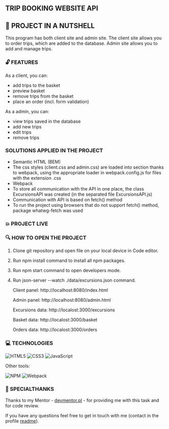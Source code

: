 
## TRIP BOOKING WEBSITE API

## :shell: PROJECT IN A NUTSHELL
 
This program has both client site and admin site. The client site allows you to order trips, which are added to the database. Admin site allows you to add and manage trips.

### :unlock: FEATURES 

As a client, you can:

* add trips to the basket
* preview basket
* remove trips from the basket
* place an order (incl. form validation)

As a admin, you can:

* view trips saved in the database
* add new trips
* edit trips
* remove trips

###  SOLUTIONS APPLIED IN THE PROJECT

* Semantic HTML (BEM)
* The css styles (client.css and admin.css) are loaded into <head> section thanks to webpack, using the appropriate loader in webpack.config.js for files     with the extension .css
* Webpack
* To store all communication with the API in one place, the class ExcursionsAPI was created (in the separated file ExcursionsAPI.js)
* Communication with API is based on fetch() method
* To run the project using browsers that do not support fetch() method, package whatwg-fetch was used


### :boom: PROJECT LIVE 

### :mag: HOW TO OPEN THE PROJECT

 1. Clone git repository and open file on your local device in Code editor.
 2. Run npm install command to install all npm packages.
 3. Run npm start command to open developers mode.
 4. Run json-server --watch ./data/excursions.json command.

    Client panel: http://localhost:8080/index.html

    Admin panel: http://localhost:8080/admin.html

    Excursions data: http://localost:3000/excursions

    Basket data: http://localost:3000/basket

    Orders data: http://localost:3000/orders


### 💻 TECHNOLOGIES

![HTML5](https://img.shields.io/badge/html5-%23E34F26.svg?style=for-the-badge&logo=html5&logoColor=white)
![CSS3](https://img.shields.io/badge/css3-%231572B6.svg?style=for-the-badge&logo=css3&logoColor=white)
![JavaScript](https://img.shields.io/badge/javascript-%23323330.svg?style=for-the-badge&logo=javascript&logoColor=%23F7DF1E)

Other tools: 

![NPM](https://img.shields.io/badge/NPM-%23000000.svg?style=for-the-badge&logo=npm&logoColor=white)
![Webpack](https://img.shields.io/badge/webpack-%238DD6F9.svg?style=for-the-badge&logo=webpack&logoColor=black)

### 🤝 SPECIALTHANKS
Thanks to my Mentor - [devmentor.pl](https://devmentor.pl/) - for providing me with this task and for code review.

If you have any questions feel free to get in touch with me (contact in the profile [readme](https://github.com/magdanolde)).
